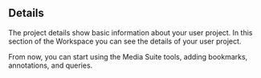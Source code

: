 Details
---

The project details show basic information about your user project. In this section of the Workspace you can see the details of your user project.

From now, you can start using the Media Suite tools, adding bookmarks, annotations, and queries.

